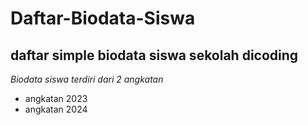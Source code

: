 Daftar-Biodata-Siswa
==
daftar simple biodata siswa sekolah dicoding
---
*Biodata siswa terdiri dari 2 angkatan*
- angkatan 2023
- angkatan 2024
